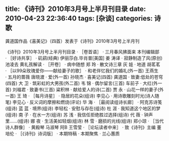 title: 《诗刊》2010年3月号上半月刊目录
date: 2010-04-23 22:36:40
tags: [杂谈]
categories: 诗歌
---
 <p>龚道国作品《喜美记》（四首）发表于《诗刊》2010年3月号上半月刊</p> 
 <p>  《诗刊》2010年3月号上半月刊目录 &middot;&nbsp;［卷首语］ &middot;&nbsp;三月春风拂面来 本刊编辑部 &middot;&nbsp;［好诗共享］ &middot;&nbsp;矶鹞(经典) 伊丽莎白.毕肖普[美国] 姜 涛译 &middot;&nbsp;寂静制造了风(原创)<!-- more --> 池凌去 黄礼孩解读 &middot;&nbsp;［开卷］ &middot;&nbsp;病中随想 郑 玲 &middot;&nbsp;散文诗三章 灰 娃 &middot;&nbsp;地道 胡茗茗 &middot;&nbsp;［以99朵玫瑰爱你——献给妻子的歌］ &middot;&nbsp;和老伴忆我们的婚礼(外一首) 王燕生 &middot;&nbsp;五月的蔷薇 唐晓渡 &middot;&nbsp;爱(外一首) 孙晓杰 &middot;&nbsp;喜美记(四首) 龚道国 &middot;&nbsp;致妻:低处的苍穹(四首) 大 卫 &middot;&nbsp;筑彩虹的大男孩(外二首) 韦 锦 &middot;&nbsp;偶尔留言(三首) 车前子 &middot;&nbsp;大红(外一首) 刘福君 &middot;&nbsp;致妻书(三首) 粱积林 &middot;&nbsp;献给爱人的诗(二首) 贾 永 &middot;&nbsp;山花一样的妻子(外一首) 王 琦 &middot;&nbsp;［每月诗星］ &middot;&nbsp;隐居的花朵(组诗) 李见心 &middot;&nbsp;用诗歌雕刻时光(诗人随笔) 李见心 &middot;&nbsp;反义词的摩擦和燃烧(评论) 华 海 &middot;&nbsp;［最阅读组诗长廊］ &middot;&nbsp;阿克苏诗笺(组诗) 蓝 蓝 &middot;&nbsp;境界(组诗) 李轻松 &middot;&nbsp;安慰与存在(组诗) 杜 涯 &middot;&nbsp;我知道这个地区的梦(组诗) 南 子 &middot;&nbsp;在水一方(组诗) 苏 浅 &middot;&nbsp;我信任拒绝胜过选择(组诗) 代 薇 &middot;&nbsp;钟声里……(组诗) 娜 夜 &middot;&nbsp;生活美如轻烟(组诗) 林 雪 &middot;&nbsp;磨损的光线(组诗) 郑小琼 &middot;&nbsp;［当代诗人群像］ &middot;&nbsp;黄殿琴 马淑琴 阿B 王雪莹 &middot;&nbsp;［论坛读者中来］ &middot;&nbsp;致《诗刊》主编 董培伦 &middot;&nbsp;［《诗刊》诗词版］ &middot;&nbsp;本期特稿 &middot;&nbsp;本期聚焦 &middot;&nbsp;兰心蕙质</p> 
